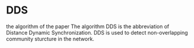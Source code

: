 # DDS
the algorithm of the paper
The algorithm DDS is the abbreviation of Distance Dynamic Synchronization. DDS is used to detect non-overlapping community sturcture in the network. 
